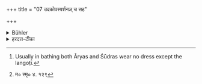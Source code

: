 +++
title = "07 उदकोपस्पर्शनञ् च सह"

+++

<details><summary>Bühler</summary>

7. And they shall bathe, keeping their clothes on. [^3] 


[^3]:  Usually in bathing both Āryas and Śūdras wear no dress except the langoṭī.
</details>

<details><summary>हरदत्त-टीका</summary>

## सूत्रम्
उदकोपस्पर्शनं च सह वाससा ॥ ७ ॥  
## टिप्पनी
सहैव वाससा स्नानं कुर्युः। आर्याणां तु परिहितं वासो निधाय कौ पीनाच्छादनमात्रेणाऽपि स्नानं भवति । शुद्राणामपि पाकादन्यत्र । तथा च मनुः —  
[^१] न वासोभिस्सहाऽजस्रं नाऽविज्ञाते जलाशये।' इति ॥ ७॥  

[^१]: म० स्मृ० ४. १२९
</details>
